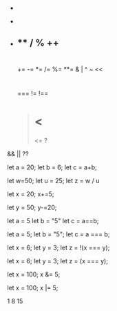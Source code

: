 <!-- Arithmetic operators -->

-

*

- \*\*
  /
  %
  ++
  --
  # <!-- Assignment operators -->
  +=
  -=
  \*=
  /=
  %=
  \*\*=
  <!-- Bitwise operators -->
  &
  |
  ^
  ~
  <<
  # <!-- Comparison operators -->
  ===
  !=
  !==
  > # <
  >
  > <=
  > ?

<!-- Logical operators -->

&&
||
??

<!-- Examples of Arithmetic operators -->

let a = 20;
let b = 6;
let c = a+b;

let w=50;
let u = 25;
let z = w / u

<!-- Examples of Assignment Operators -->

let x = 20;
x+=5;

<!-- x = 15 -->

let y = 50;
y-=20;

<!-- y = 30 -->
<!-- Examples of comparison Operators -->
<!-- exp1: -->

let a = 5
let b = "5"
let c = a==b;

<!-- exp2: -->

let a = 5;
let b = "5";
let c = a === b;

<!-- Examples of logical operators -->

let x = 6;
let y = 3;
let z = !(x === y);

let x = 6;
let y = 3;
let z = (x === y);

<!-- Examples of bitwise operators -->

let x = 100;
x &= 5;

let x = 100;
x |= 5;

<!-- Results to the program on Question 4 -->

1
8
15
